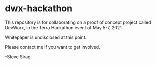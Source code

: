 # dwx-hackathon

This repository is for collaborating on a proof of concept project called DevWorx, in the Terra Hackathon event of May 5-7, 2021.

Whitepaper is undisclosed at this point.

Please contact me if you want to get involved.

-Steve Sirag

